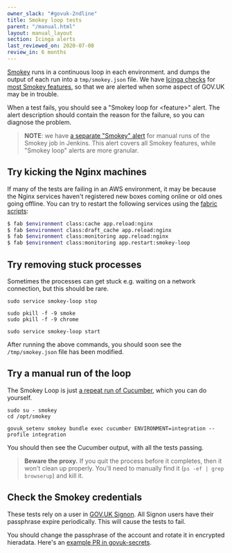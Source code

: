 ```yaml
---
owner_slack: "#govuk-2ndline"
title: Smokey loop tests
parent: "/manual.html"
layout: manual_layout
section: Icinga alerts
last_reviewed_on: 2020-07-08
review_in: 6 months
---
```


[Smokey][smokey] runs in a continuous loop in each environment.
and dumps the output of each run into a `tmp/smokey.json` file.
We have [Icinga checks] for [most Smokey features], so that
we are alerted when some aspect of GOV.UK may be in trouble.

When a test fails, you should see a "Smokey loop for \<feature\>"
alert. The alert description should contain the reason for the
failure, so you can diagnose the problem.

> **NOTE**: we have [a separate "Smokey" alert] for manual runs
> of the Smokey job in Jenkins. This alert covers all Smokey
> features, while "Smokey loop" alerts are more granular.

## Try kicking the Nginx machines

If many of the tests are failing in an AWS environment, it may be because the Nginx services haven't registered new
boxes coming online or old ones going offline. You can try to restart the following services using the [fabric scripts](https://github.com/alphagov/fabric-scripts):

```bash
$ fab $environment class:cache app.reload:nginx
$ fab $environment class:draft_cache app.reload:nginx
$ fab $environment class:monitoring app.reload:nginx
$ fab $environment class:monitoring app.restart:smokey-loop
```

## Try removing stuck processes

Sometimes the processes can get stuck e.g. waiting on a network connection, but this should be rare.

```shell
sudo service smokey-loop stop

sudo pkill -f -9 smoke
sudo pkill -f -9 chrome

sudo service smokey-loop start
```

After running the above commands, you should soon see the `/tmp/smokey.json` file has been modified.

## Try a manual run of the loop

The Smokey Loop is just [a repeat run of Cucumber](https://github.com/alphagov/smokey/blob/master/tests_json_output.sh#L27), which you can do yourself.

```shell
sudo su - smokey
cd /opt/smokey

govuk_setenv smokey bundle exec cucumber ENVIRONMENT=integration --profile integration
```

You should then see the Cucumber output, with all the tests passing.

> **Beware the proxy.** If you quit the process before it completes, then it won't clean up properly. You'll need to manually find it (`ps -ef | grep browserup`) and kill it.

## Check the Smokey credentials

These tests rely on a user in [GOV.UK Signon][signon]. All Signon users have
their passphrase expire periodically. This will cause the tests to fail.

You should change the passphrase of the account and rotate it in encrypted
hieradata. Here's an [example PR in govuk-secrets](https://github.com/alphagov/govuk-secrets/pull/307).

[signon]: https://github.com/alphagov/signon
[smokey]: https://github.com/alphagov/smokey
[most Smokey features]: https://github.com/alphagov/smokey/blob/master/docs/writing-tests.md#alerting-in-icinga
[Icinga checks]: https://github.com/alphagov/govuk-puppet/blob/master/modules/monitoring/manifests/checks/smokey.pp
[a separate "Smokey" alert]: https://github.com/alphagov/govuk-puppet/blob/master/modules/icinga/manifests/config/smokey.pp
